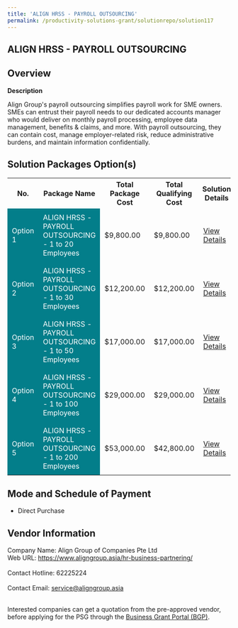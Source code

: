 ```yaml
---
title: 'ALIGN HRSS - PAYROLL OUTSOURCING'
permalink: /productivity-solutions-grant/solutionrepo/solution117
---
```


## ALIGN HRSS - PAYROLL OUTSOURCING

## Overview

**Description**

Align Group's payroll outsourcing simplifies payroll work for SME owners. SMEs can entrust their payroll needs to our dedicated accounts manager who would deliver on monthly payroll processing, employee data management, benefits & claims, and more. With payroll outsourcing, they can contain cost, manage employer-related risk, reduce administrative burdens, and maintain information confidentially.

## Solution Packages Option(s)

<table>
<tr>
<th><b>No.</b></th>
<th><b>Package Name</b></th>
<th><b>Total Package Cost</b></th>
<th><b>Total Qualifying Cost</b></th>
<th><b>Solution Details</b></th>
</tr>
<tr>
<td style='padding: 10px; background-color: #037E8A; color: #FFFFFF;'>Option 1</td>
<td style='padding: 10px; background-color: #037E8A; color: #FFFFFF;'>ALIGN HRSS - PAYROLL OUTSOURCING - 1 to 20 Employees</td>
<td style='padding: 10px;'>$9,800.00</td>
<td style='padding: 10px;'>$9,800.00</td>
<td style='padding: 10px;'><a href='/images/psg/Align_Group_20210067_Desensitised_Annex_3_Part_1.pdf' target='_blank'>View Details</a></td>
</tr>
<tr>
<td style='padding: 10px; background-color: #037E8A; color: #FFFFFF;'>Option 2</td>
<td style='padding: 10px; background-color: #037E8A; color: #FFFFFF;'>ALIGN HRSS - PAYROLL OUTSOURCING - 1 to 30 Employees</td>
<td style='padding: 10px;'>$12,200.00</td>
<td style='padding: 10px;'>$12,200.00</td>
<td style='padding: 10px;'><a href='/images/psg/Align_Group_20210067_Desensitised_Annex_3_Part_2.pdf' target='_blank'>View Details</a></td>
</tr>
<tr>
<td style='padding: 10px; background-color: #037E8A; color: #FFFFFF;'>Option 3</td>
<td style='padding: 10px; background-color: #037E8A; color: #FFFFFF;'>ALIGN HRSS - PAYROLL OUTSOURCING - 1 to 50 Employees</td>
<td style='padding: 10px;'>$17,000.00</td>
<td style='padding: 10px;'>$17,000.00</td>
<td style='padding: 10px;'><a href='/images/psg/Align_Group_20210067_Desensitised_Annex_3_Part_3.pdf' target='_blank'>View Details</a></td>
</tr>
<tr>
<td style='padding: 10px; background-color: #037E8A; color: #FFFFFF;'>Option 4</td>
<td style='padding: 10px; background-color: #037E8A; color: #FFFFFF;'>ALIGN HRSS - PAYROLL OUTSOURCING - 1 to 100 Employees</td>
<td style='padding: 10px;'>$29,000.00</td>
<td style='padding: 10px;'>$29,000.00</td>
<td style='padding: 10px;'><a href='/images/psg/Align_Group_20210067_Desensitised_Annex_3_Part_4.pdf' target='_blank'>View Details</a></td>
</tr>
<tr>
<td style='padding: 10px; background-color: #037E8A; color: #FFFFFF;'>Option 5</td>
<td style='padding: 10px; background-color: #037E8A; color: #FFFFFF;'>ALIGN HRSS - PAYROLL OUTSOURCING - 1 to 200 Employees</td>
<td style='padding: 10px;'>$53,000.00</td>
<td style='padding: 10px;'>$42,800.00</td>
<td style='padding: 10px;'><a href='/images/psg/Align_Group_20210067_Desensitised_Annex_3_Part_5.pdf' target='_blank'>View Details</a></td>
</tr>
</table>

## Mode and Schedule of Payment

 - Direct Purchase

## Vendor Information

 Company Name: Align Group of Companies Pte Ltd<br>Web URL: https://www.aligngroup.asia/hr-business-partnering/ <br><br>Contact Hotline: 62225224 <br><br>Contact Email: service@aligngroup.asia <br><br>

Interested companies can get a quotation from the pre-approved vendor, before applying for the PSG through the <a href='https://www.businessgrants.gov.sg/' target='_blank' rel='noopener'>Business Grant Portal (BGP)</a>.

<script src="/jquery/resize-tables.js"></script>
